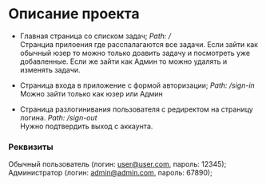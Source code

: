 # Описание проекта
 - Главная страница со списком задач;
_Path: /_  
Странциа прилоения где расспалагаются все задачи. Если зайти как обычный юзер то можно только доавить задачу и посмотреть уже добавленные. Если же зайти как Админ то можно удалять и изменять задачи.

 - Страница входа в приложение с формой авторизации;
_Path: /sign-in_  
Можно зайти только как юзер или Админ

 - Страница разлогинивания пользователя с редиректом на страницу логина.
_Path: /sign-out_  
Нужно подтвердить выход с аккаунта.

### Реквизиты  
Обычный пользователь (логин: user@user.com, пароль: 12345);  
Администратор (логин: admin@admin.com, пароль: 67890);
